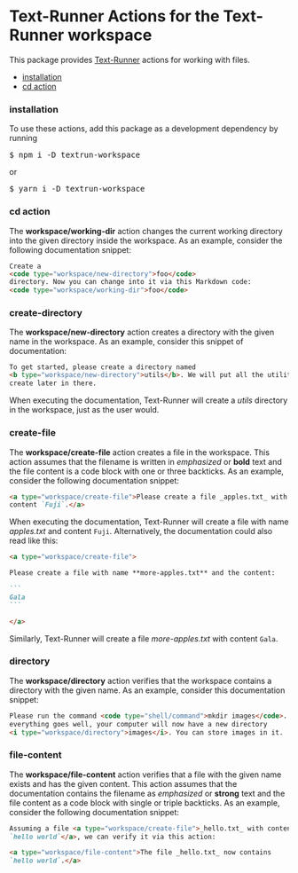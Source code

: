 # Text-Runner Actions for the Text-Runner workspace

This package provides [Text-Runner](https://github.com/kevgo/text-runner)
actions for working with files.

- [installation](#installation)
- [cd action](#cd-action)

### installation

To use these actions, add this package as a development dependency by running

<pre type="npm/install">
$ npm i -D textrun-workspace
</pre>

or

<pre type="npm/install">
$ yarn i -D textrun-workspace
</pre>

### cd action

The <b type="action/name-full">workspace/working-dir</b> action changes the
current working directory into the given directory inside the workspace. As an
example, consider the following documentation snippet:

<a type="extension/run-region">

```html
Create a
<code type="workspace/new-directory">foo</code>
directory. Now you can change into it via this Markdown code:
<code type="workspace/working-dir">foo</code>
```

</a>

### create-directory

The <b type="action/name-full">workspace/new-directory</b> action creates a
directory with the given name in the workspace. As an example, consider this
snippet of documentation:

<a type="extension/run-region">

```html
To get started, please create a directory named
<b type="workspace/new-directory">utils</b>. We will put all the utilities we
create later in there.
```

</a>

<!-- TODO: verify the folder exists -->

When executing the documentation, Text-Runner will create a
<i type="workspace/directory">utils</i> directory in the workspace, just as the
user would.

### create-file

The <b type="action/name-full">workspace/create-file</b> action creates a file
in the workspace. This action assumes that the filename is written in
_emphasized_ or **bold** text and the file content is a code block with one or
three backticks. As an example, consider the following documentation snippet:

<a type="extension/run-region">

```markdown
<a type="workspace/create-file">Please create a file _apples.txt_ with the
content `Fuji`.</a>
```

</a>

When executing the documentation, Text-Runner will create a file with name
<a type="workspace/file-content">_apples.txt_ and content `Fuji`</a>.
Alternatively, the documentation could also read like this:

<a type="extension/run-region">

````markdown
<a type="workspace/create-file">

Please create a file with name **more-apples.txt** and the content:

```
Gala
```

</a>
````

</a>

Similarly, Text-Runner will create a file
<a type="workspace/file-content">_more-apples.txt_ with content `Gala`</a>.

### directory

The <b type="action/name-full">workspace/directory</b> action verifies that the
workspace contains a directory with the given name. As an example, consider this
documentation snippet:

<a type="extension/run-region">

```html
Please run the command <code type="shell/command">mkdir images</code>. If
everything goes well, your computer will now have a new directory
<i type="workspace/directory">images</i>. You can store images in it.
```

</a>

### file-content

The <b type="action/name-full">workspace/file-content</b> action verifies that a
file with the given name exists and has the given content. This action assumes
that the documentation contains the filename as _emphasized_ or **strong** text
and the file content as a code block with single or triple backticks. As an
example, consider the following documentation snippet:

<a type="extension/run-region">

```markdown
Assuming a file <a type="workspace/create-file">_hello.txt_ with content
`hello world`</a>, we can verify it via this action:

<a type="workspace/file-content">The file _hello.txt_ now contains
`hello world`.</a>
```
